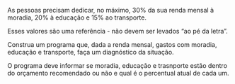 As pessoas precisam dedicar, no máximo, 30% da sua renda mensal à moradia, 20% à educação e 15% ao transporte.

Esses valores são uma referência - não devem ser levados “ao pé da letra”.

Construa um programa que, dada a renda mensal, gastos com moradia, educação e transporte, faça um diagnóstico da situação.

O programa deve informar se moradia, educação e trasnporte estão dentro do orçamento recomendado ou não e qual é o percentual atual de cada um.